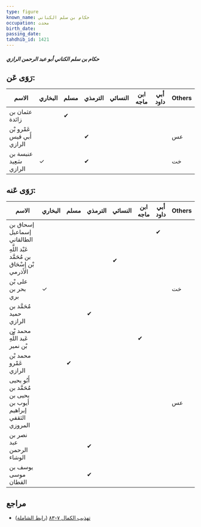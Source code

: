 ```yaml
---
type: figure
known_name: حكام بن سلم الكناني
occupation: محدث
birth_date:
passing_date:
tahdhib_id: 1421
---
```

##### حكام بن سلم الكناني أبو عبد الرحمن الرازي

## رَوَى عَن:
| الاسم                      | البخاري | مسلم | الترمذي | النسائي | ابن ماجه | أبي داود | Others |
| -------------------------- | ------- | ---- | ------- | ------- | -------- | -------- | ------ |
| عثمان بن زائدة             |         | ✔    |         |         |          |          |        |
| عَمْرو بْن أَبي قيس الرازي |         |      | ✔       |         |          |          | عس     |
| عنبسة بن سَعِيد الرازي     | ✓       |      | ✔       |         |          |          | خت     |
## رَوَى عَنه:
| الاسم                                                         | البخاري | مسلم | الترمذي | النسائي | ابن ماجه | أبي داود | Others |
| ------------------------------------------------------------- | ------- | ---- | ------- | ------- | -------- | -------- | ------ |
| إسحاق بن إسماعيل الطالقاني                                    |         |      |         |         |          | ✔        |        |
| عَبْد اللَّهِ بن مُحَمَّد بْن إِسْحَاق الأذرمي                |         |      |         | ✔       |          |          |        |
| على بْن بحر بن بري                                            | ✓       |      |         |         |          |          | خت     |
| مُحَمَّد بن حميد الرازي                                       |         |      | ✔       |         |          |          |        |
| محمد بْن عَبد اللَّهِ بْن نمير                                |         |      |         |         | ✔        |          |        |
| محمد بْن عَمْرو الرازي                                        |         | ✔    |         |         |          |          |        |
| أَبُو يحيى مُحَمَّد بن يحيى بن أيوب بن إبراهيم الثقفي المروزي |         |      |         |         |          |          | عس     |
| نصر بن عبد الرحمن الوشاء                                      |         |      | ✔       |         |          |          |        |
| يوسف بن موسى القطان                                           |         |      | ✔       |         |          |          |        |
## مراجع
- [تهذيب الكمال ٧-٨٣](obsidian://open?vault=Tahdhib-al-Kamal&file=Figures/١٤٢١-حكام%20بن%20سلم%20الكناني%20أبو%20عبد%20الرحمن%20الرازي) ([رابط الشاملة](https://shamela.ws/book/3722/3305))